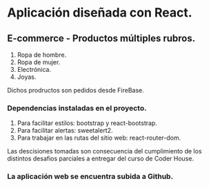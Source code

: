 # Aplicación diseñada con React.
## E-commerce - Productos múltiples rubros.
1. Ropa de hombre.
2. Ropa de mujer.
3. Electrónica.
4. Joyas.

Dichos prodructos son pedidos desde FireBase.

### Dependencias instaladas en el proyecto.
1. Para facilitar estilos: bootstrap y react-bootstrap.
2. Para facilitar alertas: sweetalert2.
3. Para trabajar en las rutas del sitio web: react-router-dom.

Las descisiones tomadas son consecuencia del cumplimiento de los distintos desafios parciales a entregar del curso de Coder House.

### La aplicación web se encuentra subida a Github.